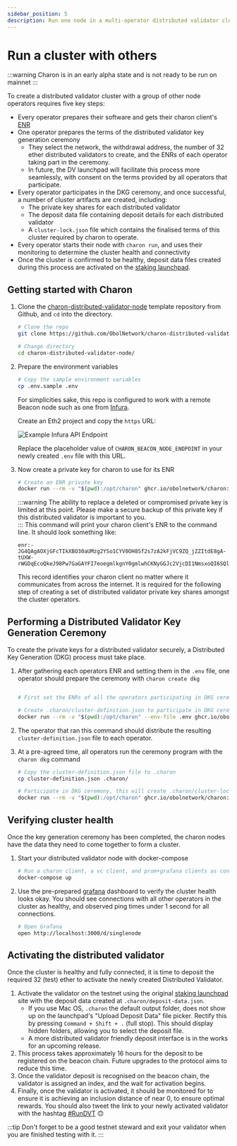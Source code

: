 ```yaml
---
sidebar_position: 5
description: Run one node in a multi-operator distributed validator cluster
---
```


# Run a cluster with others

:::warning Charon is in an early alpha state and is not ready to be run on mainnet :::

To create a distributed validator cluster with a group of other node operators requires five key steps:

* Every operator prepares their software and gets their charon client's [ENR](../faq.md#what-is-an-enr)
* One operator prepares the terms of the distributed validator key generation ceremony
  * They select the network, the withdrawal address, the number of 32 ether distributed validators to create, and the ENRs of each operator taking part in the ceremony.
  * In future, the DV launchpad will facilitate this process more seamlessly, with consent on the terms provided by all operators that participate.
* Every operator participates in the DKG ceremony, and once successful, a number of cluster artifacts are created, including:
  * The private key shares for each distributed validator
  * The deposit data file containing deposit details for each distributed validator
  * A `cluster-lock.json` file which contains the finalised terms of this cluster required by charon to operate.
* Every operator starts their node with `charon run`, and uses their monitoring to determine the cluster health and connectivity
* Once the cluster is confirmed to be healthy, deposit data files created during this process are activated on the [staking launchpad](https://launchpad.ethereum.org/).

## Getting started with Charon

1.  Clone the [charon-distributed-validator-node](https://github.com/ObolNetwork/charon-distributed-validator-node) template repository from Github, and `cd` into the directory.

    ```sh
    # Clone the repo
    git clone https://github.com/ObolNetwork/charon-distributed-validator-node.git

    # Change directory
    cd charon-distributed-validator-node/
    ```
2.  Prepare the environment variables

    ```sh
    # Copy the sample environment variables
    cp .env.sample .env
    ```

    For simplicities sake, this repo is configured to work with a remote Beacon node such as one from [Infura](https://infura.io/).

    Create an Eth2 project and copy the `https` URL:

    ![Example Infura API Endpoint](https://github.com/ObolNetwork/obol-docs/blob/main/img/example-infura-details.png)

    Replace the placeholder value of `CHARON_BEACON_NODE_ENDPOINT` in your newly created `.env` file with this URL.
3.  Now create a private key for charon to use for its ENR

    ```sh
    # Create an ENR private key
    docker run --rm -v "$(pwd):/opt/charon" ghcr.io/obolnetwork/charon:v0.8.0 create enr
    ```

    :::warning The ability to replace a deleted or compromised private key is limited at this point. Please make a secure backup of this private key if this distributed validator is important to you.\
    ::: This command will print your charon client's ENR to the command line. It should look something like:

    ```
    enr:-JG4QAgAOXjGFcTIkXBO30aUMzg2YSo1CYV0OH8Sf2s7zA2kFjVC9ZQ_jZZItdE8gA-tUXW-rWGDqEcoQkeJ98Pw7GaGAYFI7eoegmlkgnY0gmlwhCKNyGGJc2VjcDI1NmsxoQI6SQlzw3WGZ_VxFHLhawQFhCK8Aw7Z0zq8IABksuJEJIN0Y3CCPoODdWRwgj6E
    ```

    This record identifies your charon client no matter where it communicates from across the internet. It is required for the following step of creating a set of distributed validator private key shares amongst the cluster operators.

## Performing a Distributed Validator Key Generation Ceremony

To create the private keys for a distributed validator securely, a Distributed Key Generation (DKG) process must take place.

1.  After gathering each operators ENR and setting them in the `.env` file, one operator should prepare the ceremony with `charon create dkg`

    ```sh

    # First set the ENRs of all the operators participating in DKG ceremony in .env file as CHARON_OPERATOR_ENRS

    # Create .charon/cluster-definition.json to participate in DKG ceremony
    docker run --rm -v "$(pwd):/opt/charon" --env-file .env ghcr.io/obolnetwork/charon:v0.8.0 create dkg
    ```
2. The operator that ran this command should distribute the resulting `cluster-definition.json` file to each operator.
3.  At a pre-agreed time, all operators run the ceremony program with the `charon dkg` command

    ```sh
    # Copy the cluster-definition.json file to .charon
    cp cluster-definition.json .charon/

    # Participate in DKG ceremony, this will create .charon/cluster-lock.json, .charon/deposit-data.json and .charon/validator_keys/
    docker run --rm -v "$(pwd):/opt/charon" ghcr.io/obolnetwork/charon:v0.8.0 dkg
    ```

## Verifying cluster health

Once the key generation ceremony has been completed, the charon nodes have the data they need to come together to form a cluster.

1.  Start your distributed validator node with docker-compose

    ```sh
    # Run a charon client, a vc client, and prom+grafana clients as containers
    docker-compose up
    ```
2.  Use the pre-prepared [grafana](http://localhost:3000/) dashboard to verify the cluster health looks okay. You should see connections with all other operators in the cluster as healthy, and observed ping times under 1 second for all connections.

    ```sh
    # Open Grafana
    open http://localhost:3000/d/singlenode
    ```

## Activating the distributed validator

Once the cluster is healthy and fully connected, it is time to deposit the required 32 (test) ether to activate the newly created Distributed Validator.

1. Activate the validator on the testnet using the original [staking launchpad](https://prater.launchpad.ethereum.org/en/overview) site with the deposit data created at `.charon/deposit-data.json`.
   * If you use Mac OS, `.charon` the default output folder, does not show up on the launchpad's "Upload Deposit Data" file picker. Rectify this by pressing `Command + Shift + .` (full stop). This should display hidden folders, allowing you to select the deposit file.
   * A more distributed validator friendly deposit interface is in the works for an upcoming release.
2. This process takes approximately 16 hours for the deposit to be registered on the beacon chain. Future upgrades to the protocol aims to reduce this time.
3. Once the validator deposit is recognised on the beacon chain, the validator is assigned an index, and the wait for activation begins.
4. Finally, once the validator is activated, it should be monitored for to ensure it is achieving an inclusion distance of near 0, to ensure optimal rewards. You should also tweet the link to your newly activated validator with the hashtag [#RunDVT](https://twitter.com/search?q=%2523RunDVT) 🙃

:::tip Don't forget to be a good testnet steward and exit your validator when you are finished testing with it. :::

